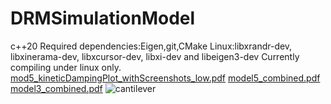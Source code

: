 # DRMSimulationModel
c++20
Required dependencies:Eigen,git,CMake
Linux:libxrandr-dev, libxinerama-dev, libxcursor-dev, libxi-dev and libeigen3-dev
Currently compiling under linux only.
[mod5_kineticDampingPlot_withScreenshots_low.pdf](https://github.com/IasonManolas/DRMSimulationModel/files/9959836/mod5_kineticDampingPlot_withScreenshots_low.pdf)
[model5_combined.pdf](https://github.com/IasonManolas/DRMSimulationModel/files/9959846/model5_combined.pdf)
[model3_combined.pdf](https://github.com/IasonManolas/DRMSimulationModel/files/9959850/model3_combined.pdf)
![cantilever](https://user-images.githubusercontent.com/17647952/200532233-beb741c3-c9ec-41ed-9417-19a90dcbdef0.png)
